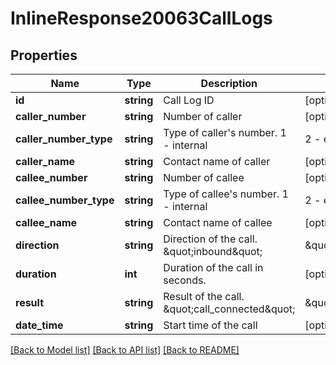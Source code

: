 # InlineResponse20063CallLogs

## Properties
Name | Type | Description | Notes
------------ | ------------- | ------------- | -------------
**id** | **string** | Call Log ID | [optional] 
**caller_number** | **string** | Number of caller | [optional] 
**caller_number_type** | **string** | Type of caller&#39;s number. 1 - internal | 2 - external | [optional] 
**caller_name** | **string** | Contact name of caller | [optional] 
**callee_number** | **string** | Number of callee | [optional] 
**callee_number_type** | **string** | Type of callee&#39;s number. 1 - internal | 2 - external | [optional] 
**callee_name** | **string** | Contact name of callee | [optional] 
**direction** | **string** | Direction of the call. \&quot;inbound\&quot; | \&quot;outbound\&quot; | [optional] 
**duration** | **int** | Duration of the call in seconds. | [optional] 
**result** | **string** | Result of the call. \&quot;call_connected\&quot; | \&quot;recorded\&quot; | \&quot;no_answer\&quot; | [optional] 
**date_time** | **string** | Start time of the call | [optional] 

[[Back to Model list]](../README.md#documentation-for-models) [[Back to API list]](../README.md#documentation-for-api-endpoints) [[Back to README]](../README.md)


